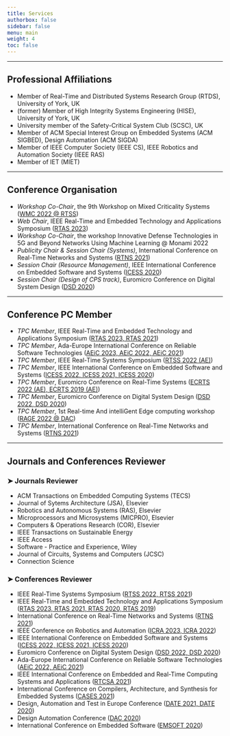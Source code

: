 ```yaml
---
title: Services
authorbox: false
sidebar: false
menu: main
weight: 4
toc: false
---
```


---

## Professional Affiliations

- Member of Real-Time and Distributed Systems Research Group (RTDS), University of York, UK
- (former) Member of High Integrity Systems Engineering (HISE), University of York, UK
- University member of the Safety-Critical System Club (SCSC), UK
- Member of ACM Special Interest Group on Embedded Systems (ACM SIGBED), Design Automation (ACM SIGDA)
- Member of IEEE Computer Society (IEEE CS), IEEE Robotics and Automation Society (IEEE RAS)
- Member of IET (MIET)

---

## Conference Organisation

- *Workshop Co-Chair*, the 9th Workshop on Mixed Criticality Systems (<u>WMC 2022 @ RTSS</u>)
- *Web Chair*, IEEE Real-Time and Embedded Technology and Applications Symposium (<u>RTAS 2023</u>)
- *Workshop Co-Chair*, the workshop Innovative Defense Technologies in 5G and Beyond Networks Using Machine Learning @ Monami 2022
- *Publicity Chair & Session Chair (Systems)*, International Conference on Real-Time Networks and Systems (<u>RTNS 2021</u>)
- *Session Chair (Resource Management)*, IEEE International Conference on Embedded Software and Systems (<u>ICESS 2020</u>)
- *Session Chair (Design of CPS track)*, Euromicro Conference on Digital System Design (<u>DSD 2020</u>)


---

## Conference PC Member

- *TPC Member*, IEEE Real-Time and Embedded Technology and Applications Symposium (<u>RTAS 2023, RTAS 2021</u>)
- *TPC Member*, Ada-Europe International Conference on Reliable Software Technologies  (<u>AEiC 2023, AEiC 2022, AEiC 2021</u>)
- *TPC Member*, IEEE Real-Time Systems Symposium (<u>RTSS 2022 (AE)</u>)
- *TPC Member*, IEEE International Conference on Embedded Software and Systems (<u>ICESS 2022, ICESS 2021, ICESS 2020</u>)
- *TPC Member*, Euromicro Conference on Real-Time Systems (<u>ECRTS 2022 (AE), ECRTS 2019 (AE)</u>)
- *TPC Member*, Euromicro Conference on Digital System Design (<u>DSD 2022, DSD 2020</u>)
- *TPC Member*, 1st Real-time And intelliGent Edge computing workshop (<u>RAGE 2022 @ DAC</u>)
- *TPC Member*, International Conference on Real-Time Networks and Systems (<u>RTNS 2021</u>)

---

## Journals and Conferences Reviewer
### ➤ Journals Reviewer

- ACM Transactions on Embedded Computing Systems (TECS)
- Journal of Sytems Architecture (JSA), Elsevier
- Robotics and Autonomous Systems (RAS), Elsevier
- Microprocessors and Microsystems (MICPRO), Elsevier
- Computers & Operations Research (COR), Elsevier
- IEEE Transactions on Sustainable Energy
- IEEE Access
- Software - Practice and Experience, Wiley
- Journal of Circuits, Systems and Computers (JCSC)
- Connection Science

### ➤ Conferences Reviewer

- IEEE Real-Time Systems Symposium (<u>RTSS 2022, RTSS 2021</u>)
- IEEE Real-Time and Embedded Technology and Applications Symposium (<u>RTAS 2023, RTAS 2021, RTAS 2020, RTAS 2019</u>)
- International Conference on Real-Time Networks and Systems (<u>RTNS 2021</u>)
- IEEE Conference on Robotics and Automation (<u>ICRA 2023, ICRA 2022</u>)
- IEEE International Conference on Embedded Software and Systems (<u>ICESS 2022, ICESS 2021, ICESS 2020</u>)
- Euromicro Conference on Digital System Design (<u>DSD 2022, DSD 2020</u>)
- Ada-Europe International Conference on Reliable Software Technologies (<u>AEiC 2022, AEiC 2021</u>)
- IEEE International Conference on Embedded and Real-Time Computing Systems and Applications (<u>RTCSA 2021</u>)
- International Conference on Compilers, Architecture, and Synthesis for Embedded Systems (<u>CASES 2021</u>)
- Design, Automation and Test in Europe Conference (<u>DATE 2021, DATE 2020</u>)
- Design Automation Conference (<u>DAC 2020</u>)
- International Conference on Embedded Software (<u>EMSOFT 2020</u>)
